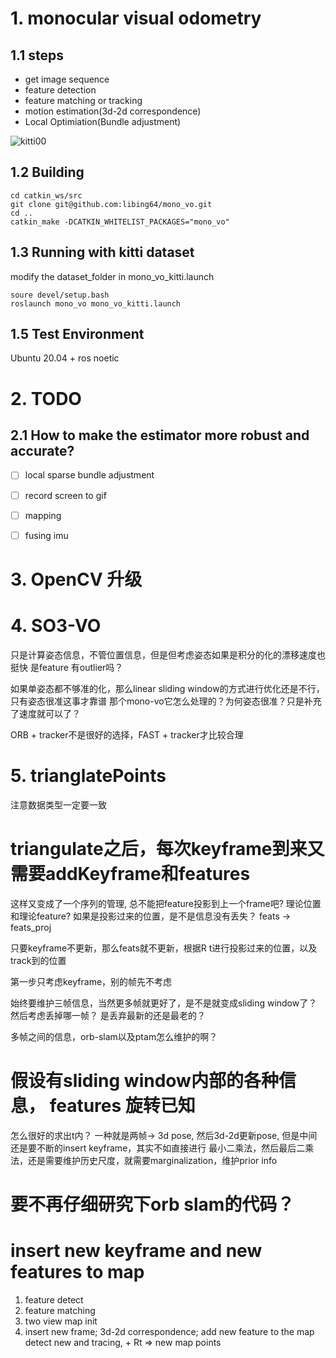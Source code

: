 # 1. monocular visual odometry


## 1.1 steps
* get image sequence
* feature detection
* feature matching or tracking
* motion estimation(3d-2d correspondence)
* Local Optimiation(Bundle adjustment)


![kitti00](https://github.com/libing64/mono_vo/blob/mono_vo_so3/image/mono_vo_so3.png)

## 1.2 Building
```
cd catkin_ws/src
git clone git@github.com:libing64/mono_vo.git
cd ..
catkin_make -DCATKIN_WHITELIST_PACKAGES="mono_vo"
```
## 1.3 Running with kitti dataset
modify the dataset_folder in mono_vo_kitti.launch 
```
soure devel/setup.bash
roslaunch mono_vo mono_vo_kitti.launch
```

## 1.5 Test Environment
Ubuntu 20.04 + ros noetic


# 2. TODO
## 2.1 How to make the estimator more robust and accurate?
- [ ] local sparse bundle adjustment
- [ ] record screen to gif
- [ ] mapping
- [ ] fusing imu 


# 3. OpenCV 升级

# 4. SO3-VO
只是计算姿态信息，不管位置信息，但是但考虑姿态如果是积分的化的漂移速度也挺快
是feature 有outlier吗？

如果单姿态都不够准的化，那么linear sliding window的方式进行优化还是不行，只有姿态很准这事才靠谱
那个mono-vo它怎么处理的？为何姿态很准？只是补充了速度就可以了？

ORB + tracker不是很好的选择，FAST + tracker才比较合理 

# 5. trianglatePoints
注意数据类型一定要一致

# triangulate之后，每次keyframe到来又需要addKeyframe和features
这样又变成了一个序列的管理, 总不能把feature投影到上一个frame吧? 理论位置和理论feature?
如果是投影过来的位置，是不是信息没有丢失？ feats -> feats_proj

只要keyframe不更新，那么feats就不更新，根据R t进行投影过来的位置，以及track到的位置

第一步只考虑keyframe，别的帧先不考虑 

始终要维护三帧信息，当然更多帧就更好了，是不是就变成sliding window了？ 然后考虑丢掉哪一帧？
是丢弃最新的还是最老的？

多帧之间的信息，orb-slam以及ptam怎么维护的啊？

# 假设有sliding window内部的各种信息， features 旋转已知
怎么很好的求出t内？
一种就是两帧-> 3d pose, 然后3d-2d更新pose, 但是中间还是要不断的insert keyframe，其实不如直接进行 最小二乘法，然后最后二乘法，还是需要维护历史尺度，就需要marginalization，维护prior info

# 要不再仔细研究下orb slam的代码？

# insert new keyframe and new features to map
1. feature detect
2. feature matching
3. two view map init
4. insert new frame; 3d-2d correspondence; 
   add new feature to the map
   detect new and tracing, + Rt => new map points





